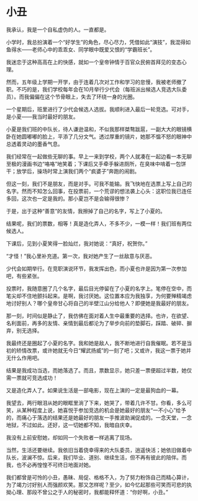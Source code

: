 # 小丑

我承认，我是一个自私虚伪的人。一直都是。 

小学时，我总扮演着一个“好学生”的角色，尽心尽力，凭借如此“演技”，我混得如鱼得水——老师心中的乖乖女、同学眼中既爱又恨的“学霸班长”。 

我迷恋于这种高高在上的快感，就如一个皇帝钟情于百官众民俯首拜见的变态心理。 

然而，五年级上学期一开学，由于连着几次对工作和学习的怠慢，我被老师撤了职。不巧的是，我们学校每年会在10月举行少代会（每班派出候选人竞选大队委员）。而我偏偏在这个节骨眼上，失去了环绕一身的光圈。 

一个星期后，班里进行了少代会候选人选拔。我顺利进入最后一轮竞选。可对手，是小夏——我当时最好的朋友。 

小夏是我们班的中队长，待人谦逊温和，不似我那样桀骜跋扈，一副大大的眼镜横卧在她圆嘟嘟的脸上，平添了几分文气。透过厚重的镜片，她那不愠不怒的眼神中总透着灵动的墨香气息。 

我们经常在一起做些无聊的事。早上一来到学校，两个人就凑在一起边看一本无聊至极的漫画书边“咯咯”地笑着；下课后又手牵手躲进厕所，在臭味中啃着一包饼干；放学后，操场时常上演我们两个“疯婆子”奔跑的闹剧。 

但这一刻，我们不是朋友，而是对手。可我不能输。我飞快地在选票上写上自己的名字。然而不知怎么回事，在投票前，一个荒谬的想法袭上心头：这职位我已连任多回，这次也一定是我的。那小夏岂不是会输得很惨？ 

于是，出于这种“善意”的友情，我擦掉了自己的名字，写上了小夏的。 

结果呢，我们的票数，相等！真是造化弄人，不多不少，一模一样！我们班有两位候选人。 

下课后，见到小夏笑得一脸灿烂，我对她说：“真好，祝贺你。” 

“才怪！”我心里补充道。第一次，我对她产生了一丝敌意与厌恶。 

少代会如期举行。在竞职演说环节，我发挥出色，而小夏也许是因为第一次参加吧，有些紧张。 

投票时，我随意圈了几个名字，最后目光停留在了小夏的名字上。笔停在空中，而笔尖却不住地颤抖起来。是啊，我讨厌她。这位置本应为我独享，为何要殚精竭虑地讨好别人？哪个皇帝甘心将自己的半壁江山分给他人？即便她是我最好的朋友。 

那一刻，时间似是静止了，我仿佛在面对着人生中最重要的选择。也许，在欲望、名利面前，再多的友情、亲情到最后都沦为了举步向前的垫脚石，踩踏、破碎、摒弃，别无选择。 

我最终还是圈起了小夏的名字。我和她是敌人，我不断地进行自我催眠。若不是当初的矫情改票，或许她就无今日“耀武扬威”的一刻了吧；又或许，我这一票于她并无什么作用吧。 

结果是我成功当选，而她落选了。而且，票数显示，她只差一票便超过半数，她仅需一票就可竞选成功！ 

又是造化弄人了。如果说生活是一部电影，现在上演的一定是最狗血的一幕。 

我望去，两行眼泪从她的眼眶里淌了下来，她哭了，带着几许不甘。你看，多么可笑，从某种程度上说，她喜悦于参加竞选的机会是她最好的朋友“一不小心”给予的，而痛心于落选的结果还是她最好的朋友一手推波助澜促成的。一念天堂，一念地狱，不过如此。还好，这一切她都不知，我暗自庆幸。 

我没有上前安慰她，却如同一个失败者一样逃离了现场。 

当然，生活还要继续。我依旧当着侥幸得来的大队委员，逍遥快活；她依旧做着中队长，波澜不惊。后来，我们毕业、道别、继续生活，但不再有彼此的陪伴。而我，也不必再惶惶不可终日地面对她。 

我们都曾是可怜的小丑，愚昧、局促、格格不入，为了努力粉饰自己而精心算计，为了竭力讨好别人而强颜欢笑。那又怎样呢？至少，如今忆起那些可笑而可悲的执拗心理、那段不曾公之于人的秘密时，我都能释怀道：“你好啊，小丑。”